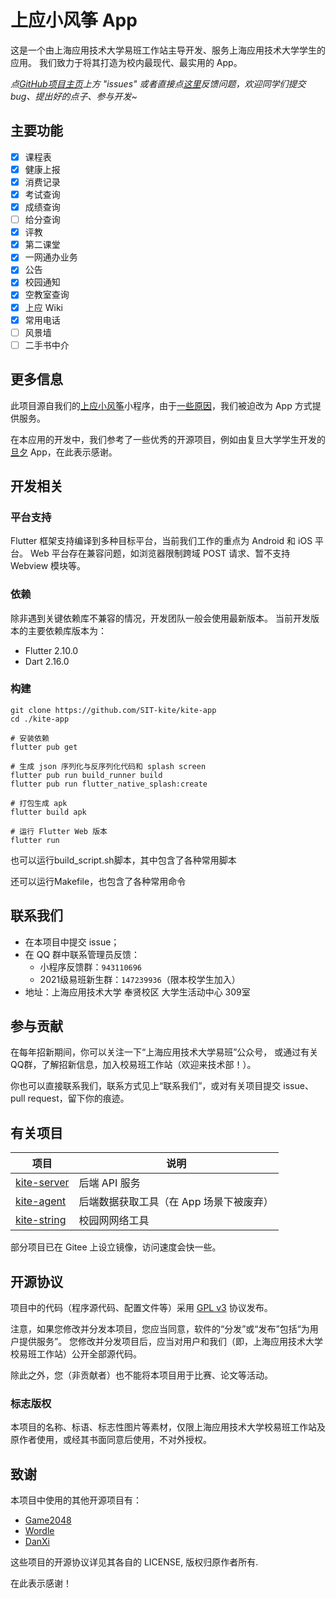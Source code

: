 # 上应小风筝 App

这是一个由上海应用技术大学易班工作站主导开发、服务上海应用技术大学学生的应用。
我们致力于将其打造为校内最现代、最实用的 App。

_点[GitHub项目主页](https://github.com/SIT-kite/kite-app)上方 "issues" 或者直接点[这里](https://github.com/SIT-kite/kite-app/issues)反馈问题，欢迎同学们提交 bug、提出好的点子、参与开发~_

## 主要功能

- [x] 课程表
- [x] 健康上报
- [x] 消费记录
- [x] 考试查询
- [x] 成绩查询
- [ ] 给分查询
- [x] 评教
- [x] 第二课堂
- [x] 一网通办业务
- [x] 公告
- [x] 校园通知
- [x] 空教室查询
- [x] 上应 Wiki
- [x] 常用电话
- [ ] 风景墙
- [ ] 二手书中介

## 更多信息

此项目源自我们的[上应小风筝][kite-microapp]小程序，由于[一些原因][migrate]，我们被迫改为 App 方式提供服务。

在本应用的开发中，我们参考了一些优秀的开源项目，例如由复旦大学学生开发的[旦夕][DanXi] App，在此表示感谢。

[kite-microapp]: https://github.com/SIT-kite/kite-microapp

[migrate]: ./WHY_DO_WE_MIGRATE.md
[DanXi]: https://github.com/DanXi-Dev/DanXi

## 开发相关

### 平台支持

Flutter 框架支持编译到多种目标平台，当前我们工作的重点为 Android 和 iOS 平台。
Web 平台存在兼容问题，如浏览器限制跨域 POST 请求、暂不支持 Webview 模块等。

### 依赖

除非遇到关键依赖库不兼容的情况，开发团队一般会使用最新版本。
当前开发版本的主要依赖库版本为：
- Flutter 2.10.0
- Dart 2.16.0

### 构建

``` shell
git clone https://github.com/SIT-kite/kite-app
cd ./kite-app

# 安装依赖
flutter pub get

# 生成 json 序列化与反序列化代码和 splash screen
flutter pub run build_runner build
flutter pub run flutter_native_splash:create

# 打包生成 apk
flutter build apk

# 运行 Flutter Web 版本
flutter run
```

也可以运行build_script.sh脚本，其中包含了各种常用脚本

还可以运行Makefile，也包含了各种常用命令

## 联系我们

- 在本项目中提交 issue；
- 在 QQ 群中联系管理员反馈：
  - 小程序反馈群：`943110696`
  - 2021级易班新生群：`147239936`（限本校学生加入）
- 地址：上海应用技术大学 奉贤校区 大学生活动中心 309室

## 参与贡献

在每年招新期间，你可以关注一下“上海应用技术大学易班”公众号，
或通过有关QQ群，了解招新信息，加入校易班工作站（欢迎来技术部！）。

你也可以直接联系我们，联系方式见上“联系我们”，或对有关项目提交 issue、pull request，留下你的痕迹。

## 有关项目

| 项目                       | 说明 |
| -------------------------- | ---- |
| [kite-server][kite-server] | 后端 API 服务 |
| [kite-agent][kite-agent]   | 后端数据获取工具（在 App 场景下被废弃） |
| [kite-string][kite-string] | 校园网网络工具 |

部分项目已在 Gitee 上设立镜像，访问速度会快一些。

[kite-server]: https://github.com/SIT-kite/kite-server
[kite-agent]:  https://github.com/SIT-kite/kite-agent
[kite-string]: https://github.com/SIT-kite/kite-string

## 开源协议

项目中的代码（程序源代码、配置文件等）采用 [GPL v3](LICENSE) 协议发布。

注意，如果您修改并分发本项目，您应当同意，软件的“分发”或“发布”包括“为用户提供服务”。 您修改并分发项目后，应当对用户和我们（即，上海应用技术大学校易班工作站）公开全部源代码。

除此之外，您（非贡献者）也不能将本项目用于比赛、论文等活动。

### 标志版权

本项目的名称、标语、标志性图片等素材，仅限上海应用技术大学校易班工作站及原作者使用，或经其书面同意后使用，不对外授权。

## 致谢

本项目中使用的其他开源项目有：

- [Game2048](https://github.com/linuxsong/game2048)
- [Wordle](https://github.com/nimone/wordle)
- [DanXi][DanXi]

这些项目的开源协议详见其各自的 LICENSE, 版权归原作者所有.

在此表示感谢！
